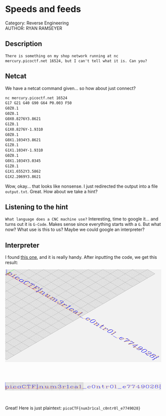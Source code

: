 # Speeds and feeds

Category: Reverse Engineering </br>
AUTHOR: RYAN RAMSEYER

## Description
```
There is something on my shop network running at nc mercury.picoctf.net 16524, but I can't tell what it is. Can you?
```

## Netcat

We have a netcat command given... so how about just connect?
```bash
nc mercury.picoctf.net 16524
G17 G21 G40 G90 G64 P0.003 F50
G0Z0.1
G0Z0.1
G0X0.8276Y3.8621
G1Z0.1
G1X0.8276Y-1.9310
G0Z0.1
G0X1.1034Y3.8621
G1Z0.1
G1X1.1034Y-1.9310
G0Z0.1
G0X1.1034Y3.0345
G1Z0.1
G1X1.6552Y3.5862
G1X2.2069Y3.8621
```
Wow, okay... that looks like nonsense. I just redirected the output into a file `output.txt`. Great. How about we take a hint?

## Listening to the hint

`What language does a CNC machine use?` Interesting, time to google it... and turns out it is `G-Code`. Makes sense since everything starts with a `G`. But what now? What use is this to us? Maybe we could google an interpreter?

## Interpreter

I found [this one](https://ncviewer.com/), and it is really handy. After inputting the code, we get this result:
</br>

![flag](./flag.png)

</br>

</br>

![flag2](./flag-2.png)

</br>

Great! Here is just plaintext: `picoCTF{num3r1cal_c0ntr0l_e7749028}`